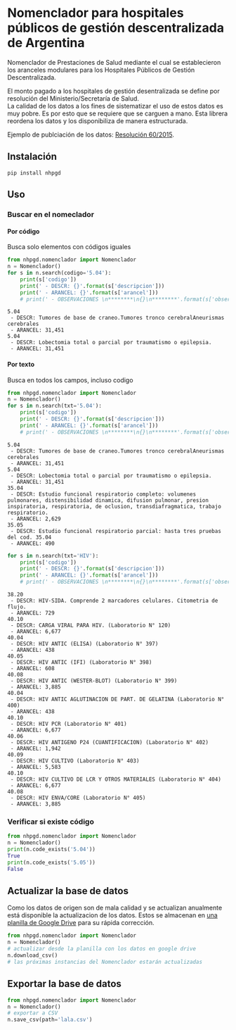 # Nomenclador para hospitales públicos de gestión descentralizada de Argentina

Nomenclador de Prestaciones de Salud mediante el cual se establecieron los aranceles modulares para los Hospitales Públicos de Gestión Descentralizada.  

El monto pagado a los hospitales de gestión desentralizada se define por resolución del Ministerio/Secretaría de Salud.  
La calidad de los datos a los fines de sistematizar el uso de estos datos es muy pobre. Es por esto que se requiere que se carguen a mano. Esta librera reordena los datos y los disponibiliza de manera estructurada.  

Ejemplo de publciación de los datos: [Resolución 60/2015](https://www.sssalud.gob.ar/hospitales/archivos/RES_60_2015_MS.pdf).  

## Instalación

```
pip install nhpgd
```

## Uso

### Buscar en el nomeclador

#### Por código

Busca solo elementos con códigos iguales

```python
from nhpgd.nomenclador import Nomenclador
n = Nomenclador()
for s in n.search(codigo='5.04'):
    print(s['codigo'])
    print(' - DESCR: {}'.format(s['descripcion']))
    print(' - ARANCEL: {}'.format(s['arancel']))
    # print(' - OBSERVACIONES \n********\n{}\n********'.format(s['observaciones']))
```

```
5.04
 - DESCR: Tumores de base de craneo.Tumores tronco cerebralAneurismas cerebrales
 - ARANCEL: 31,451
5.04
 - DESCR: Lobectomia total o parcial por traumatismo o epilepsia.
 - ARANCEL: 31,451
```

#### Por texto

Busca en todos los campos, incluso codigo

```python
from nhpgd.nomenclador import Nomenclador
n = Nomenclador()
for s in n.search(txt='5.04'):
    print(s['codigo'])
    print(' - DESCR: {}'.format(s['descripcion']))
    print(' - ARANCEL: {}'.format(s['arancel']))
    # print(' - OBSERVACIONES \n********\n{}\n********'.format(s['observaciones']))
```

```
5.04
 - DESCR: Tumores de base de craneo.Tumores tronco cerebralAneurismas cerebrales
 - ARANCEL: 31,451
5.04
 - DESCR: Lobectomia total o parcial por traumatismo o epilepsia.
 - ARANCEL: 31,451
35.04
 - DESCR: Estudio funcional respiratorio completo: volumenes pulmonares, distensibilidad dinamica, difusion pulmonar, presion inspiratoria, respiratoria, de oclusion, transdiafragmatica, trabajo respiratorio.
 - ARANCEL: 2,629
35.05
 - DESCR: Estudio funcional respiratorio parcial: hasta tres pruebas del cod. 35.04
 - ARANCEL: 490
```

```python
for s in n.search(txt='HIV'):
    print(s['codigo'])
    print(' - DESCR: {}'.format(s['descripcion']))
    print(' - ARANCEL: {}'.format(s['arancel']))
    # print(' - OBSERVACIONES \n********\n{}\n********'.format(s['observaciones']))
```

```
38.20
 - DESCR: HIV-SIDA. Comprende 2 marcadores celulares. Citometria de flujo.
 - ARANCEL: 729
40.10
 - DESCR: CARGA VIRAL PARA HIV. (Laboratorio N° 120)
 - ARANCEL: 6,677
40.04
 - DESCR: HIV ANTIC (ELISA) (Laboratorio N° 397)
 - ARANCEL: 438
40.05
 - DESCR: HIV ANTIC (IFI) (Laboratorio N° 398)
 - ARANCEL: 608
40.08
 - DESCR: HIV ANTIC (WESTER-BLOT) (Laboratorio N° 399)
 - ARANCEL: 3,885
40.04
 - DESCR: HIV ANTIC AGLUTINACION DE PART. DE GELATINA (Laboratorio N° 400)
 - ARANCEL: 438
40.10
 - DESCR: HIV PCR (Laboratorio N° 401)
 - ARANCEL: 6,677
40.06
 - DESCR: HIV ANTIGENO P24 (CUANTIFICACION) (Laboratorio N° 402)
 - ARANCEL: 1,942
40.09
 - DESCR: HIV CULTIVO (Laboratorio N° 403)
 - ARANCEL: 5,583
40.10
 - DESCR: HIV CULTIVO DE LCR Y OTROS MATERIALES (Laboratorio N° 404)
 - ARANCEL: 6,677
40.08
 - DESCR: HIV ENVA/CORE (Laboratorio N° 405)
 - ARANCEL: 3,885
```

### Verificar si existe código

```python
from nhpgd.nomenclador import Nomenclador
n = Nomenclador()
print(n.code_exists('5.04'))
True
print(n.code_exists('5.05'))
False
```

## Actualizar la base de datos

Como los datos de origen son de mala calidad y se actualizan anualmente está disponible la actualizacion de los datos.
Estos se almacenan en [una planilla de Google Drive](https://docs.google.com/spreadsheets/d/15r_GRQPtYWRFcAbLNHO2yktCXj5V2-xmkkTC7eGh8TM/edit#gid=0) para su rápida corrección.  

```python
from nhpgd.nomenclador import Nomenclador
n = Nomenclador()
# actualizar desde la planilla con los datos en google drive
n.download_csv()
# las próximas instancias del Nomenclador estarán actualizadas
```

## Exportar la base de datos
```python
from nhpgd.nomenclador import Nomenclador
n = Nomenclador()
# exportar a CSV
n.save_csv(path='lala.csv')
```